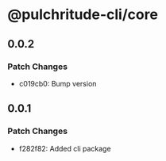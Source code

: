 # @pulchritude-cli/core

## 0.0.2

### Patch Changes

- c019cb0: Bump version

## 0.0.1

### Patch Changes

- f282f82: Added cli package
